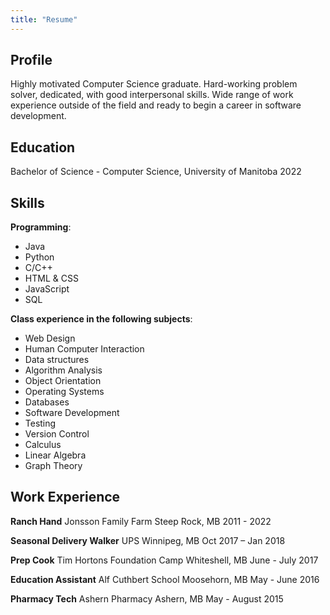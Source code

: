 ```yaml
---
title: "Resume"
---
```


## Profile

Highly motivated Computer Science graduate.
Hard-working problem solver, dedicated, with good interpersonal skills.
Wide range of work experience outside of the field and ready to begin a career in software development.

## Education
Bachelor of Science - Computer Science,
University of Manitoba 2022

## Skills
**Programming**:

* Java  
* Python
* C/C++
* HTML & CSS
* JavaScript
* SQL

**Class experience in the following subjects**:
   * Web Design
   * Human Computer Interaction
   * Data structures
   * Algorithm Analysis
   * Object Orientation
   * Operating Systems
   * Databases
   * Software Development 
   * Testing
   * Version Control
   * Calculus
   * Linear Algebra
   * Graph Theory

## Work Experience
**Ranch Hand**	Jonsson Family Farm
Steep Rock, MB	2011 - 2022

**Seasonal Delivery Walker**	UPS
Winnipeg, MB	Oct 2017 – Jan 2018

**Prep Cook**	Tim Hortons Foundation Camp
Whiteshell, MB	 June - July 2017

**Education Assistant**	Alf Cuthbert School
Moosehorn, MB	 May - June 2016

**Pharmacy Tech**	Ashern Pharmacy
Ashern, MB	May - August 2015
